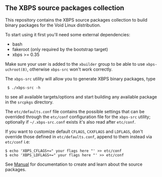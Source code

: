 ## The XBPS source packages collection

This repository contains the XBPS source packages collection to build binary packages
for the Void Linux distribution.

To start using it first you'll need some external dependencies:

- bash
- fakeroot (only required by the bootstrap target)
- xbps >= 0.35

Make sure your user is added to the `xbuilder` group to be able to use `xbps-uchroot(8)`,
otherwise `xbps-src` won't work correctly.

The `xbps-src` utility will allow you to generate XBPS binary packages, type

     $ ./xbps-src -h

to see all available targets/options and start building any available package
in the `srcpkgs` directory.

The `etc/defaults.conf` file contains the possible settings that can be overrided
through the `etc/conf` configuration file for the `xbps-src` utility; optionally if
`~/.xbps-src.conf` exists it's also read after `etc/conf`.

If you want to customize default `CFLAGS`, `CXXFLAGS` and `LDFLAGS`, don't override
those defined in `etc/defaults.conf`, append to them instead via `etc/conf` i.e:

    $ echo 'XBPS_CFLAGS+=" your flags here "' >> etc/conf
    $ echo 'XBPS_LDFLAGS+=" your flags here "' >> etc/conf

See [Manual](https://github.com/voidlinux/xbps-packages/blob/master/Manual.md)
for documentation to create and learn about the source packages.
